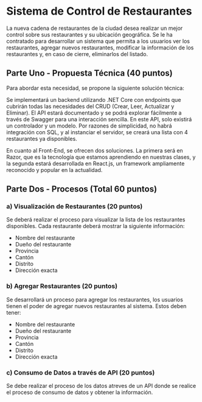# Sistema de Control de Restaurantes

La nueva cadena de restaurantes de la ciudad desea realizar un mejor control sobre sus restaurantes y su ubicación geográfica. Se le ha contratado para desarrollar un sistema que permita a los usuarios ver los restaurantes, agregar nuevos restaurantes, modificar la información de los restaurantes y, en caso de cierre, eliminarlos del listado.

## Parte Uno - Propuesta Técnica (40 puntos)

Para abordar esta necesidad, se propone la siguiente solución técnica:

Se implementará un backend utilizando .NET Core con endpoints que cubrirán todas las necesidades del CRUD (Crear, Leer, Actualizar y Eliminar). El API estará documentado y se podrá explorar fácilmente a través de Swagger para una interacción sencilla. En este API, solo existirá un controlador y un modelo. Por razones de simplicidad, no habrá integración con SQL, y al instanciar el servidor, se creará una lista con 4 restaurantes ya disponibles.

En cuanto al Front-End, se ofrecen dos soluciones. La primera será en Razor, que es la tecnología que estamos aprendiendo en nuestras clases, y la segunda estará desarrollada en React.js, un framework ampliamente reconocido y popular en la actualidad.

## Parte Dos - Procesos (Total 60 puntos)

### a) Visualización de Restaurantes (20 puntos)

Se deberá realizar el proceso para visualizar la lista de los restaurantes disponibles. Cada restaurante deberá mostrar la siguiente información:

- Nombre del restaurante
- Dueño del restaurante
- Provincia
- Cantón
- Distrito
- Dirección exacta

### b) Agregar Restaurantes (20 puntos)

Se desarrollará un proceso para agregar los restaurantes, los usuarios tienen el poder de agregar nuevos
restaurantes al sistema. Estos deben tener:

- Nombre del restaurante
- Dueño del restaurante
- Provincia
- Cantón
- Distrito
- Dirección exacta

### c) Consumo de Datos a través de API (20 puntos)

Se debe realizar el proceso de los datos atreves de un API donde se realice el proceso de consumo de datos y
obtener la información.
